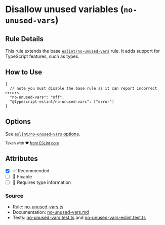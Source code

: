 # Disallow unused variables (`no-unused-vars`)

## Rule Details

This rule extends the base [`eslint/no-unused-vars`](https://eslint.org/docs/rules/no-unused-vars) rule.
It adds support for TypeScript features, such as types.

## How to Use

```jsonc
{
  // note you must disable the base rule as it can report incorrect errors
  "no-unused-vars": "off",
  "@typescript-eslint/no-unused-vars": ["error"]
}
```

## Options

See [`eslint/no-unused-vars` options](https://eslint.org/docs/rules/no-unused-vars#options).

<sup>

Taken with ❤️ [from ESLint core](https://github.com/eslint/eslint/blob/main/docs/rules/no-unused-vars.md)

</sup>

## Attributes

- [x] ✅ Recommended
- [ ] 🔧 Fixable
- [ ] 💭 Requires type information

### Source

<!-- markdownlint-disable MD044 -->

- Rule: [no-unused-vars.ts](https://github.com/typescript-eslint/typescript-eslint/blob/main/packages/eslint-plugin/src/rules/no-unused-vars.ts)
- Documentation: [no-unused-vars.md](https://github.com/typescript-eslint/typescript-eslint/blob/main/packages/eslint-plugin/docs/rules/no-unused-vars.md)
- Tests: [no-unused-vars.test.ts](https://github.com/typescript-eslint/typescript-eslint/blob/main/packages/eslint-plugin/tests/rules/no-unused-vars/no-unused-vars.test.ts) and [no-unused-vars-eslint.test.ts](https://github.com/typescript-eslint/typescript-eslint/blob/main/packages/eslint-plugin/tests/rules/no-unused-vars/no-unused-vars-eslint.test.ts)
<!-- markdownlint-enable MD044 -->
